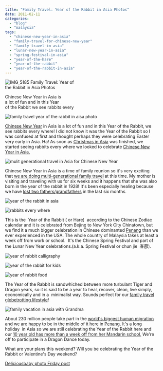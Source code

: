 ```yaml
---
title: "Family Travel: Year of the Rabbit in Asia Photos"
date: 2011-02-11
categories: 
  - "blog"
  - "malaysia"
tags: 
  - "chinese-new-year-in-asia"
  - "family-travel-for-chinese-new-year"
  - "family-travel-in-asia"
  - "lunar-new-year-in-asia"
  - "spring-festival-in-asia"
  - "year-of-the-hare"
  - "year-of-the-rabbit"
  - "year-of-the-rabbit-in-asia"
---
```


 ![IMG_5185](https://pub-ac94b3f306b24c0dba4238943c97f2e1.r2.dev/6a00e5502a95078833014e8605ad6d970d.jpg) Family Travel: Year of  
the Rabbit in Asia Photos

Chinese New Year in Asia is  
a lot of fun and in this Year  
of the Rabbit we see rabbits every

<!--more-->

![family travel year of the rabbit in aisa photo](https://pub-ac94b3f306b24c0dba4238943c97f2e1.r2.dev/6a00e5502a950788330147e2862f87970b.jpg)

[Chinese New Year](http://en.wikipedia.org/wiki/Chinese_New_Year "chinese new year") in Asia is a lot of fun and in this Year of the Rabbit, we see rabbits every where! I did not know it was the Year of the Rabbit so I was confused at first and thought perhaps they were celebrating Easter very early in Asia. Ha! As soon as [Christmas in Asia](https://pub-ac94b3f306b24c0dba4238943c97f2e1.r2.dev/2010/12/first-christmas-in-asia.html "Christmas in asia") was finished, we started seeing rabbits every where we looked to celebrate [Chinese New Year in Asia.](http://www.chinapage.com/newyear.html "chinese new year in asia year of the rabbit")

![mulit generational travel in Asia for Chinese New Year](https://pub-ac94b3f306b24c0dba4238943c97f2e1.r2.dev/6a00e5502a95078833014e5f2b21ac970c.jpg)

Chinese New Year in Asia is a time of family reunion so it's very exciting that [we are doing multi-generational family travel](https://pub-ac94b3f306b24c0dba4238943c97f2e1.r2.dev/2011/01/traveling-with-grandma-3-generation-travel.html "multi generational family travel") at this time. My mother is visiting and traveling with us for six weeks and it happens that she was also born in the year of the rabbit in 1928! It's been especially healing because we have [lost two fathers/grandfathers](https://pub-ac94b3f306b24c0dba4238943c97f2e1.r2.dev/2010/12/mourning-while-traveling-tribute-to-al-grief-and-travel-deathdying-at-a-distance.html?cid=6a00e5502a950788330148c6782e6f970c "Lost 2 fathers and grandfathers") in the last six months.

![year of the rabbit in asia](https://pub-ac94b3f306b24c0dba4238943c97f2e1.r2.dev/6a00e5502a95078833014e8605affc970d.jpg)

![rabbits every where](https://pub-ac94b3f306b24c0dba4238943c97f2e1.r2.dev/6a00e5502a95078833014e8605b2be970d.jpg)

This is the  Year of the Rabbit ( or Hare)  according to the Chinese Zodiac calendar and it is celebrated from Bejing to New York City Chinatown, but we find it a much bigger celebration in Chinese dominanted [Penang](https://pub-ac94b3f306b24c0dba4238943c97f2e1.r2.dev/2011/01/tropical-winter-home-in-penang-malaysia-location-indenpendent-digital-nomad-long-term-travel-tips-.html "Penang") than we ever experienced in the USA. The whole country of Malaysia takes at least a week off from work or school.  It's the Chinese Spring Festival and part of the Lunar New Year celebrations.(a.k.a. Spring Festival or chun jie  春莭).

![year of rabbit calligraphy](https://pub-ac94b3f306b24c0dba4238943c97f2e1.r2.dev/6a00e5502a95078833014e860600e4970d.jpg)  
  
  
  
![year of the rabbit for kids](https://pub-ac94b3f306b24c0dba4238943c97f2e1.r2.dev/6a00e5502a95078833014e5f2b2375970c.jpg)

![year of rabbit food](https://pub-ac94b3f306b24c0dba4238943c97f2e1.r2.dev/6a00e5502a95078833014e8605ff38970d.jpg)  
  
The Year of the Rabbit is sandwhiched between more turbulant Tiger and Dragon years, so it is said to be a year to heal, recover, clean, live simply, economically and in a  minimalist way. Sounds perfect for our [family travel globetrotting lifestyle](https://pub-ac94b3f306b24c0dba4238943c97f2e1.r2.dev/2009/04/how-to-travel-the-world-as-a-digital-nomad-family.html "family travel globestrotting lifestyle")!

![family vacation in asia with Grandma](https://pub-ac94b3f306b24c0dba4238943c97f2e1.r2.dev/6a00e5502a950788330147e28634c6970b.jpg)

About 230 million people take part in the [world's biggest human migration](http://www.time.com/time/world/article/0,8599,2045191,00.html "world's biggest human migration chinese new year ") and we are happy to be in the middle of it here in [Penang](http://www.youtube.com/watch?v=fwbU_OGfSQg "penang on Chinese New Year buddhist temple"). It's a long holiday  in Asia so we are still celebrating the Year of the Rabbit here and our [10 year old has more than a week off from her Mandarin school.](https://pub-ac94b3f306b24c0dba4238943c97f2e1.r2.dev/2011/01/only-american-girl-in-an-all-mandarin-school-chinese-immersion-in-language-culture-through-school.html "10 year old American in Mandarin HIgh school") We're off to participate in a Dragon Dance today.

What are your plans this weekend? Will you be celebrating the Year of the Rabbit or Valentine's Day weekend?

[Deliciousbaby photo Friday post](http://www.deliciousbaby.com/ "deliciousbaby photo friday")

